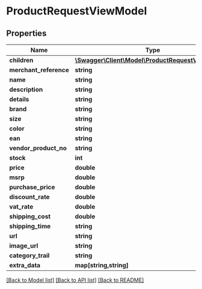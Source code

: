 # ProductRequestViewModel

## Properties
Name | Type | Description | Notes
------------ | ------------- | ------------- | -------------
**children** | [**\Swagger\Client\Model\ProductRequestViewModel[]**](ProductRequestViewModel.md) |  | 
**merchant_reference** | **string** |  | 
**name** | **string** |  | 
**description** | **string** |  | 
**details** | **string** |  | [optional] 
**brand** | **string** |  | [optional] 
**size** | **string** |  | [optional] 
**color** | **string** |  | [optional] 
**ean** | **string** |  | 
**vendor_product_no** | **string** |  | [optional] 
**stock** | **int** |  | 
**price** | **double** |  | [optional] 
**msrp** | **double** |  | [optional] 
**purchase_price** | **double** |  | [optional] 
**discount_rate** | **double** |  | [optional] 
**vat_rate** | **double** |  | [optional] 
**shipping_cost** | **double** |  | [optional] 
**shipping_time** | **string** |  | [optional] 
**url** | **string** |  | [optional] 
**image_url** | **string** |  | [optional] 
**category_trail** | **string** |  | [optional] 
**extra_data** | **map[string,string]** |  | [optional] 

[[Back to Model list]](../README.md#documentation-for-models) [[Back to API list]](../README.md#documentation-for-api-endpoints) [[Back to README]](../README.md)


